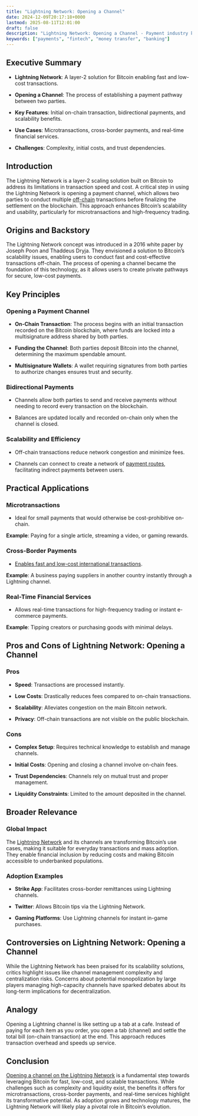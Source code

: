 ```yaml
---
title: "Lightning Network: Opening a Channel"
date: 2024-12-09T20:17:18+0000
lastmod: 2025-08-11T12:01:00
draft: false
description: "Lightning Network: Opening a Channel - Payment industry knowledge and insights"
keywords: ["payments", "fintech", "money transfer", "banking"]
---
```


## Executive Summary

- **Lightning Network**: A layer-2 solution for Bitcoin enabling fast and low-cost transactions.

- **Opening a Channel**: The process of establishing a payment pathway between two parties.

- **Key Features**: Initial on-chain transaction, bidirectional payments, and scalability benefits.

- **Use Cases**: Microtransactions, cross-border payments, and real-time financial services.

- **Challenges**: Complexity, initial costs, and trust dependencies.

## Introduction

The Lightning Network is a layer-2 scaling solution built on Bitcoin to address its limitations in transaction speed and cost. A critical step in using the Lightning Network is opening a payment channel, which allows two parties to conduct multiple [off-chain](https://faisalkhanllc.xyz/resources/payments-wiki/o/off-chain-layer/) transactions before finalizing the settlement on the blockchain. This approach enhances Bitcoin’s scalability and usability, particularly for microtransactions and high-frequency trading.

## Origins and Backstory

The Lightning Network concept was introduced in a 2016 white paper by Joseph Poon and Thaddeus Dryja. They envisioned a solution to Bitcoin’s scalability issues, enabling users to conduct fast and cost-effective transactions off-chain. The process of opening a channel became the foundation of this technology, as it allows users to create private pathways for secure, low-cost payments.

## Key Principles 

### Opening a Payment Channel

- **On-Chain Transaction**: The process begins with an initial transaction recorded on the Bitcoin blockchain, where funds are locked into a multisignature address shared by both parties.

- **Funding the Channel**: Both parties deposit Bitcoin into the channel, determining the maximum spendable amount.

- **Multisignature Wallets**: A wallet requiring signatures from both parties to authorize changes ensures trust and security.

### Bidirectional Payments

- Channels allow both parties to send and receive payments without needing to record every transaction on the blockchain.

- Balances are updated locally and recorded on-chain only when the channel is closed.

### Scalability and Efficiency

- Off-chain transactions reduce network congestion and minimize fees.

- Channels can connect to create a network of [payment routes](https://faisalkhanllc.xyz/resources/payments-wiki/l/lightning-network/lightning-network-routing-payment/), facilitating indirect payments between users.

## Practical Applications

### Microtransactions

- Ideal for small payments that would otherwise be cost-prohibitive on-chain.

**Example**: Paying for a single article, streaming a video, or gaming rewards.

### Cross-Border Payments

- [Enables fast and low-cost international transactions](https://faisalkhanllc.xyz/resources/payments-wiki/c/cross-border-payments-2/).

**Example**: A business paying suppliers in another country instantly through a Lightning channel.

### Real-Time Financial Services

- Allows real-time transactions for high-frequency trading or instant e-commerce payments.

**Example**: Tipping creators or purchasing goods with minimal delays.

## Pros and Cons of Lightning Network: Opening a Channel

### Pros

- **Speed**: Transactions are processed instantly.

- **Low Costs**: Drastically reduces fees compared to on-chain transactions.

- **Scalability**: Alleviates congestion on the main Bitcoin network.

- **Privacy**: Off-chain transactions are not visible on the public blockchain.

### Cons

- **Complex Setup**: Requires technical knowledge to establish and manage channels.

- **Initial Costs**: Opening and closing a channel involve on-chain fees.

- **Trust Dependencies**: Channels rely on mutual trust and proper management.

- **Liquidity Constraints**: Limited to the amount deposited in the channel.

## Broader Relevance

### Global Impact

The [Lightning Network](https://faisalkhanllc.xyz/resources/payments-wiki/l/lightning-network/) and its channels are transforming Bitcoin’s use cases, making it suitable for everyday transactions and mass adoption. They enable financial inclusion by reducing costs and making Bitcoin accessible to underbanked populations.

### Adoption Examples

- **Strike App**: Facilitates cross-border remittances using Lightning channels.

- **Twitter**: Allows Bitcoin tips via the Lightning Network.

- **Gaming Platforms**: Use Lightning channels for instant in-game purchases.

## Controversies on Lightning Network: Opening a Channel

While the Lightning Network has been praised for its scalability solutions, critics highlight issues like channel management complexity and centralization risks. Concerns about potential monopolization by large players managing high-capacity channels have sparked debates about its long-term implications for decentralization.

## Analogy

Opening a Lightning channel is like setting up a tab at a cafe. Instead of paying for each item as you order, you open a tab (channel) and settle the total bill (on-chain transaction) at the end. This approach reduces transaction overhead and speeds up service.

## Conclusion

[Opening a channel on the Lightning Network](https://docs.lightning.engineering/lightning-network-tools/lightning-terminal/opening-channels) is a fundamental step towards leveraging Bitcoin for fast, low-cost, and scalable transactions. While challenges such as complexity and liquidity exist, the benefits it offers for microtransactions, cross-border payments, and real-time services highlight its transformative potential. As adoption grows and technology matures, the Lightning Network will likely play a pivotal role in Bitcoin’s evolution.